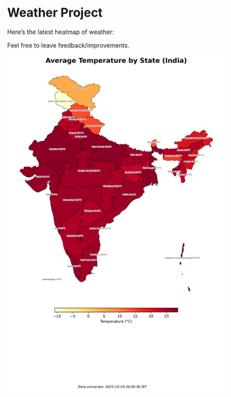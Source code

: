 # Weather Project

Here’s the latest heatmap of weather:

Feel free to leave feedback/improvements.

![India Heatmap](docs/assets/india_heatmap.png?v=F4F60F)
